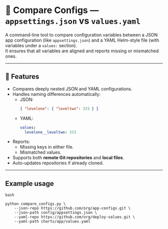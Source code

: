# 🧩 Compare Configs — `appsettings.json` vs `values.yaml`

A command-line tool to compare configuration variables between a JSON app configuration (like `appsettings.json`) and a YAML Helm-style file (with variables under a `values:` section).  
It ensures that all variables are aligned and reports missing or mismatched ones.

---

## 🚀 Features

- Compares deeply nested JSON and YAML configurations.  
- Handles naming differences automatically:  
  - JSON:  
    ```json
    { "levelone": { "leveltwo": 333 } }
    ```
  - YAML:  
    ```yaml
    values: 
      levelone__leveltwo: 333
    ```
- Reports:
  - Missing keys in either file.
  - Mismatched values.
- Supports both **remote Git repositories** and **local files**.
- Auto-updates repositories if already cloned.

---

## Example usage


```
bash

python compare_configs.py \
    --json-repo https://github.com/org/app-configs.git \
    --json-path config/appsettings.json \
    --yaml-repo https://github.com/org/deploy-values.git \
    --yaml-path charts/app/values.yaml
```